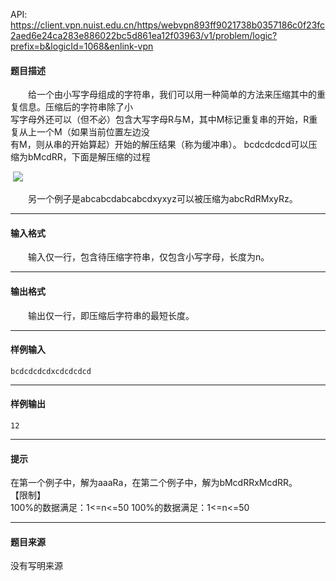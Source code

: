 API: https://client.vpn.nuist.edu.cn/https/webvpn893ff9021738b0357186c0f23fc2aed6e24ca283e886022bc5d861ea12f03963/v1/problem/logic?prefix=b&logicId=1068&enlink-vpn

#### 题目描述

　　给一个由小写字母组成的字符串，我们可以用一种简单的方法来压缩其中的重复信息。压缩后的字符串除了小  
写字母外还可以（但不必）包含大写字母R与M，其中M标记重复串的开始，R重复从上一个M（如果当前位置左边没  
有M，则从串的开始算起）开始的解压结果（称为缓冲串）。 bcdcdcdcd可以压缩为bMcdRR，下面是解压缩的过程  
  

 ![](../file/1068_0.jpg)

　　另一个例子是abcabcdabcabcdxyxyz可以被压缩为abcRdRMxyRz。  

---

#### 输入格式

　　输入仅一行，包含待压缩字符串，仅包含小写字母，长度为n。

---

#### 输出格式

　　输出仅一行，即压缩后字符串的最短长度。

---

#### 样例输入
```
bcdcdcdcdxcdcdcdcd
```

---

#### 样例输出
```
12
```

---

#### 提示

在第一个例子中，解为aaaRa，在第二个例子中，解为bMcdRRxMcdRR。  
【限制】  
100%的数据满足：1<=n<=50 100%的数据满足：1<=n<=50  

---

#### 题目来源

没有写明来源